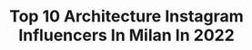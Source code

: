 ---
title: Top 10 Architecture Instagram Influencers In Milan In 2022
description: >-
  Find top architecture Instagram influencers in Milan in 2022. Most popular hashtags: #milano #architecture #milan #italy.
platform: Instagram
hits: 200
text_top: See the top-rated Instagram accounts on inBeat.
text_bottom: Our database holds 200 Instagram influencers like this in Milan, Italy for you to connect with.
profiles:
  - username: "milano_scomparsa_o_quasi"
    fullname: >-
      
    bio: >-
      Appassionato di storia, specialmente milanese e lombarda, collezionista di foto, incisioni, dipinti e immagini storiche di Milano.
    location: "Italy"
    followers: 27001
    engagement: 515
    commentsToLikes: 0.017536
    id: ck13947gcjfp70i192d0nhzov
    verified: false
    hashtags: "#art, #architecturephotography, #lombardia, #architecture"
  - username: "yongbaeseok"
    fullname: >-
      YONG BAE SEOK®_석용배
    bio: >-
      Industrial/Fashion Designer, Creative Director TOD’S No_Code Project @todsno_code Head of Sneaker Design TOD’S, Founder Brand “SEOK™”@seok_individual
    location: "Italy"
    followers: 42570
    engagement: 31
    commentsToLikes: 0.034029
    id: ck15symj6fgyw0i19pwyq73ce
    verified: false
    hashtags: "#todsnocode, #todsnocodex, #nocode, #hybrid"
  - username: "sara_rossetto"
    fullname: >-
      Sara Nicole Rossetto
    bio: >-
      Professional dreamer 💭 Working on transforming them into reality Talent for Next Models Management Sara_rossetto@hotmail.it
    location: "Italy"
    followers: 96372
    engagement: 123
    commentsToLikes: 0.024110
    id: ck0u9nr2xaa120i19ou0py70a
    verified: false
    hashtags: "#milano, #estateitaliana, #suppliedby, #villapizzorusso"
  - username: "carlo_stanga"
    fullname: >-
      Carlo Stanga Illustrator
    bio: >-
      Italian freelance illustrator, architect, books author based in Berlin #illustration #travels #architecture #berlin #milano #greece
    location: "Italy"
    followers: 60749
    engagement: 257
    commentsToLikes: 0.020261
    id: ck0uba49be6y00i19e6pswk9y
    verified: false
    hashtags: "#carlostanga, #architettura, #architecture, #illustratedbook"
  - username: "_lagiuditta"
    fullname: >-
      Roberta Mazzone
    bio: >-
      Nata in Sicilia, nell'estate di un anno dispari 🎒Travel/Lifestyle/Architecture 📍Milano↔️Brescia 📮robertamazzone91@gmail.com
    location: "Italy"
    followers: 79518
    engagement: 166
    commentsToLikes: 0.070213
    id: ck0vvaxkdobqm0i19ziuj7crf
    verified: false
    hashtags: "#ad, #huaweip40pro, #huawei, #phoneclone"
  - username: "fantamilano"
    fullname: >-
      Fanta Milano
    bio: >-
      ✨✨✨ #FANTAMILANO ✨✨✨
    location: "Italy"
    followers: 6404
    engagement: 1735
    commentsToLikes: 0.004837
    id: ckaorj8crnh6h0i78lueosuyf
    verified: false
    hashtags: "#lombardia, #italia, #volgomilano, #milanodaclick"
  - username: "eventiatmilano"
    fullname: >-
      Eventi@Milano
    bio: >-
      𝘖𝘨𝘨𝘪. 𝘈 𝘔𝘪𝘭𝘢𝘯𝘰. 𝘘𝘶𝘢𝘭𝘤𝘰𝘴𝘢 𝘥𝘪 𝘥𝘪𝘷𝘦𝘳𝘴𝘰 𝘥𝘢𝘭 𝘴𝘰𝘭𝘪𝘵𝘰 𝘢𝘱𝘦𝘳𝘪𝘵𝘪𝘷𝘰. 📸 #eventiatmilano ⬇️ Promuovi il tuo evento ⬇️
    location: "Italy"
    followers: 30134
    engagement: 142
    commentsToLikes: 0.021985
    id: ckaovrmzx5ux50i781wsa9gfm
    verified: false
    hashtags: "#whywelovemilano, #comunedimilano, #eventiatmilano, #awesomeitaly"
  - username: "boe_project"
    fullname: >-
      #polimidrawings
    bio: >-
      a collection of Politecnico di Milano architectural drawings #polimidrawings boeproject@yahoo.com
    location: "Italy"
    followers: 7057
    engagement: 615
    commentsToLikes: 0.002991
    id: ck8t57u6h939k0j78igcs0z4y
    verified: false
    hashtags: "#autocad, #av, #architectureonpaper, #photoshop"
  - username: "milandesignmarket"
    fullname: >-
      Milan Design Market
    bio: >-
      A place for designers, who can exhibit and sell their products. Shop online and get the WOW! - Visit us during Milan Design Week @isoladesigndistrict
    location: "Italy"
    followers: 28090
    engagement: 85
    commentsToLikes: 0.007522
    id: ck9wd5m53e5wl0j78up342jsk
    verified: false
    hashtags: ""
  - username: "vetto18"
    fullname: >-
      Andrea Vettore 🦁
    bio: >-
      𝖫𝗂𝖿𝖾𝗌𝗍𝗒𝗅𝖾 𝖢𝗈𝗇𝗍𝖾𝗇𝗍 𝖢𝗋𝖾𝖺𝗍𝗈𝗋 📚| Management Engineering 📍| BS, Italy 🇮🇹 📩| Collabs👉🏼DM 💲| “CUONKOQE” for -40% @dudios_official 🎧 💲| @apeman_official ↴
    location: "Italy"
    followers: 15709
    engagement: 597
    commentsToLikes: 0.269315
    id: ckap9am1druyb0i78ywwglrbd
    verified: false
    hashtags: "#varihfb1, #coronavirus, #aesthetics, #apple"
---